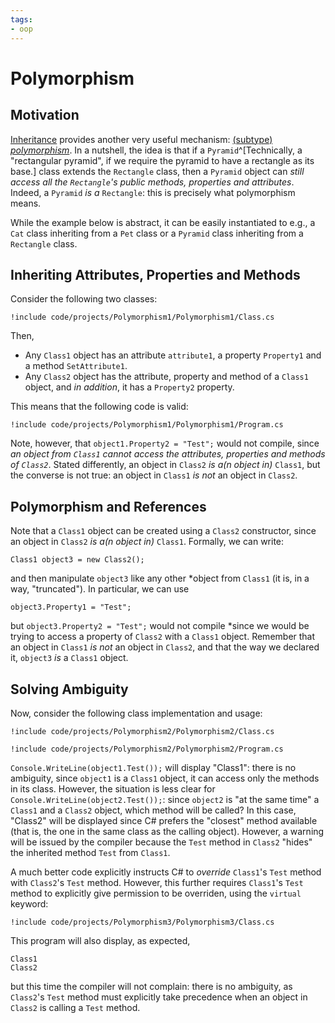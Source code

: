 ```yaml
---
tags:
- oop
---
```


#  Polymorphism

## Motivation

[Inheritance](./lectures/oop/inheritance) provides another very useful mechanism: [(subtype) *polymorphism*](https://en.wikipedia.org/wiki/Polymorphism_(computer_science)#Subtyping).
In a nutshell, the idea is that if a `Pyramid`^[Technically, a "rectangular pyramid", if we require the pyramid to have a rectangle as its base.] class extends the `Rectangle` class, then a `Pyramid` object can *still access all the `Rectangle`'s public methods, properties and attributes*. Indeed, a `Pyramid` *is a* `Rectangle`: this is precisely what polymorphism means.

While the example below is abstract, it can be easily instantiated to e.g., a `Cat` class inheriting from a `Pet` class or a `Pyramid` class inheriting from a `Rectangle` class.

## Inheriting Attributes, Properties and Methods

Consider the following two classes:

```
!include code/projects/Polymorphism1/Polymorphism1/Class.cs
```

Then, 

- Any `Class1` object has an attribute `attribute1`, a property `Property1` and a method `SetAttribute1`.
- Any `Class2` object has the attribute, property and method of a `Class1` object, and *in addition*, it has a `Property2` property.

This means that the following code is valid:

```
!include code/projects/Polymorphism1/Polymorphism1/Program.cs
```

Note, however, that `object1.Property2 = "Test";` would not compile, since *an object from `Class1` cannot access the attributes, properties and methods of `Class2`*.
Stated differently, an object in `Class2` *is a(n object in)* `Class1`, but the converse is not true: an object in `Class1` *is not* an object in `Class2`.

## Polymorphism and References

Note that a `Class1` object can be created using a `Class2` constructor, since an object in `Class2` *is a(n object in)* `Class1`.
Formally, we can write:

```
Class1 object3 = new Class2();
```

and then manipulate `object3` like any other *object from `Class1` (it is, in a way, "truncated").
In particular, we can use

```
object3.Property1 = "Test";
```

but `object3.Property2 = "Test";` would not compile *since we would be trying to access a property of `Class2` with a `Class1` object.
Remember that an object in `Class1` *is not* an object in `Class2`, and that the way we declared it, `object3` *is* a `Class1` object.

## Solving Ambiguity

Now, consider the following class implementation and usage:

```
!include code/projects/Polymorphism2/Polymorphism2/Class.cs
```

```
!include code/projects/Polymorphism2/Polymorphism2/Program.cs
```

`Console.WriteLine(object1.Test());` will display "Class1": there is no ambiguity, since `object1` is a `Class1` object, it can access only the methods in its class.
However, the situation is less clear for `Console.WriteLine(object2.Test());`: since `object2` is "at the same time" a `Class1` and a `Class2` object, which method will be called? 
In this case, "Class2" will be displayed since C# prefers the "closest" method available (that is, the one in the same class as the calling object). However, a warning will be issued by the compiler because the `Test` method in `Class2` "hides" the inherited method `Test` from `Class1`.

A much better code explicitly instructs C# to *override* `Class1`'s `Test` method with `Class2`'s `Test` method. 
However, this further requires `Class1`'s `Test` method to explicitly give permission to be overriden, using the `virtual` keyword:

```
!include code/projects/Polymorphism3/Polymorphism3/Class.cs
```

This program will also display, as expected, 

```text
Class1
Class2
```

but this time the compiler will not complain: there is no ambiguity, as `Class2`'s `Test` method must explicitly take precedence when an object in `Class2` is calling a `Test` method.
